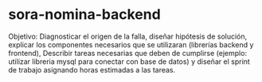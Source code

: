 # sora-nomina-backend
Objetivo: Diagnosticar el origen de la falla, diseñar hipótesis de solución, explicar los componentes necesarios que se utilizaran (librerías backend y frontend), Describir tareas necesarias que deben de cumplirse (ejemplo: utilizar libreria mysql para conectar con base de datos) y diseñar el sprint de trabajo asignando horas estimadas a las tareas.
